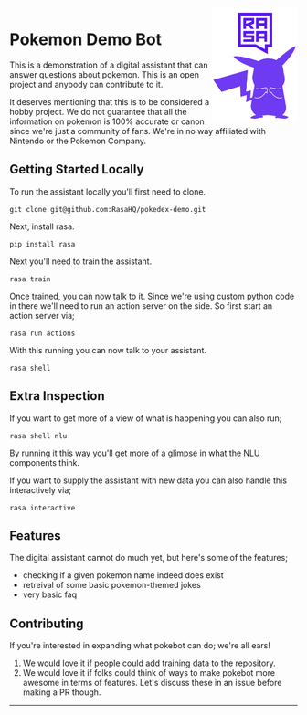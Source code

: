 <img src="images/logo.png" width=150 height=200 align="right">

# Pokemon Demo Bot 

This is a demonstration of a digital assistant that can answer questions about pokemon. This is an open project and anybody can contribute to it. 

It deserves mentioning that this is to be considered a hobby project. We do not guarantee that all the information on pokemon is 100% accurate or canon since we're just a community of fans. We're in no way affiliated with Nintendo or the Pokemon Company.

## Getting Started Locally

To run the assistant locally you'll first need to clone. 

```
git clone git@github.com:RasaHQ/pokedex-demo.git
```

Next, install rasa. 

```
pip install rasa
```

Next you'll need to train the assistant. 

```
rasa train
```

Once trained, you can now talk to it. Since we're using custom python code 
in there we'll need to run an action server on the side. So first start an
action server via;

```
rasa run actions
```

With this running you can now talk to your assistant. 

```
rasa shell
```

## Extra Inspection 

If you want to get more of a view of what is happening you can also run; 

```
rasa shell nlu
```

By running it this way you'll get more of a glimpse in what the NLU components think.

If you want to supply the assistant with new data you can also 
handle this interactively via;

```
rasa interactive
```

## Features 

The digital assistant cannot do much yet, but here's some of the features;

- checking if a given pokemon name indeed does exist
- retreival of some basic pokemon-themed jokes
- very basic faq

## Contributing

If you're interested in expanding what pokebot can do; we're all ears!

1. We would love it if people could add training data to the repository. 
2. We would love it if folks could think of ways to make pokebot more awesome in terms of features. Let's discuss these in an issue before making a PR though. 

---  

